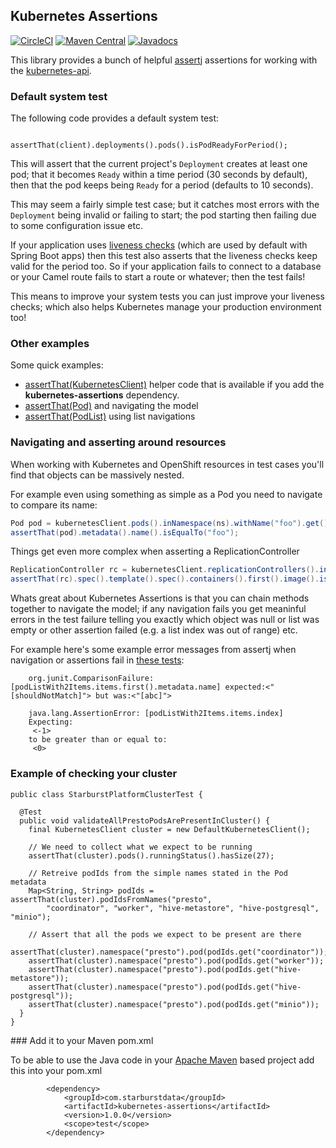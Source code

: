 ## Kubernetes Assertions

[![CircleCI](https://circleci.com/gh/fabric8io/kubernetes-assertions.svg?style=svg)](https://circleci.com/gh/fabric8io/kubernetes-assertions)
[![Maven Central](https://maven-badges.herokuapp.com/maven-central/io.fabric8/kubernetes-assertions/badge.svg?style=flat-square)](https://maven-badges.herokuapp.com/maven-central/io.fabric8/kubernetes-assertions/)
[![Javadocs](http://www.javadoc.io/badge/io.fabric8/kubernetes-assertions.svg?color=blue)](http://www.javadoc.io/doc/io.fabric8/kubernetes-assertions)

This library provides a bunch of helpful [assertj](http://joel-costigliola.github.io/assertj/) assertions for working with the [kubernetes-api](https://github.com/fabric8io/fabric8/tree/master/components/kubernetes-api).

### Default system test

The following code provides a default system test:

```
             assertThat(client).deployments().pods().isPodReadyForPeriod();
```

This will assert that the current project's `Deployment` creates at least one pod; that it becomes `Ready` within a time period (30 seconds by default), then that the pod keeps being `Ready` for a period (defaults to 10 seconds).

This may seem a fairly simple test case; but it catches most errors with the `Deployment` being invalid or failing to start; the pod starting then failing due to some configuration issue etc.

If your application uses [liveness checks](http://kubernetes.io/docs/user-guide/liveness/) (which are used by default with Spring Boot apps) then this test also asserts that the liveness checks keep valid for the period too. So if your application fails to connect to a database or your Camel route fails to start a route or whatever; then the test fails!

This means to improve your system tests you can just improve your liveness checks; which also helps Kubernetes manage your production environment too!

### Other examples

Some quick examples:

* [assertThat(KubernetesClient)](https://github.com/fabric8io/fabric8/blob/master/components/kubernetes-assertions/src/test/java/io/fabric8/kubernetes/assertions/Example.java#L38) helper code that is available if you add the **kubernetes-assertions** dependency.
* [assertThat(Pod)](https://github.com/fabric8io/fabric8/blob/master/components/kubernetes-assertions/src/test/java/io/fabric8/kubernetes/assertions/ExampleTest.java#L49-L50) and navigating the model
* [assertThat(PodList)](https://github.com/fabric8io/fabric8/blob/master/components/kubernetes-assertions/src/test/java/io/fabric8/kubernetes/assertions/ExampleTest.java#L96-L102) using list navigations

### Navigating and asserting around resources

When working with Kubernetes and OpenShift resources in test cases you'll find that objects can be massively nested.

For example even using something as simple as a Pod you need to navigate to compare its name:

```java
Pod pod = kubernetesClient.pods().inNamespace(ns).withName("foo").get();
assertThat(pod).metadata().name().isEqualTo("foo");
```

Things get even more complex when asserting a ReplicationController

```java
ReplicationController rc = kubernetesClient.replicationControllers().inNamespace(ns).withName("foo").get();
assertThat(rc).spec().template().spec().containers().first().image().isEqualTo("someDockerImageName");
```

Whats great about Kubernetes Assertions is that you can chain methods together to navigate the model; if any navigation fails you get meaninful errors in the test failure telling you exactly which object was null or list was empty or other assertion failed (e.g. a list index was out of range) etc.

For example here's some example error messages from assertj when navigation or assertions fail in [these tests](https://github.com/fabric8io/fabric8/blob/master/components/kubernetes-assertions/src/test/java/io/fabric8/kubernetes/assertions/ExampleTest.java#L111-L123):

```
    org.junit.ComparisonFailure: [podListWith2Items.items.first().metadata.name] expected:<"[shouldNotMatch]"> but was:<"[abc]">

    java.lang.AssertionError: [podListWith2Items.items.index]
    Expecting:
     <-1>
    to be greater than or equal to:
     <0>
```

### Example of checking your cluster

```
public class StarburstPlatformClusterTest {

  @Test
  public void validateAllPrestoPodsArePresentInCluster() {
    final KubernetesClient cluster = new DefaultKubernetesClient();

    // We need to collect what we expect to be running
    assertThat(cluster).pods().runningStatus().hasSize(27);

    // Retreive podIds from the simple names stated in the Pod metadata
    Map<String, String> podIds = assertThat(cluster).podIdsFromNames("presto",
        "coordinator", "worker", "hive-metastore", "hive-postgresql", "minio");

    // Assert that all the pods we expect to be present are there
    assertThat(cluster).namespace("presto").pod(podIds.get("coordinator"));
    assertThat(cluster).namespace("presto").pod(podIds.get("worker"));
    assertThat(cluster).namespace("presto").pod(podIds.get("hive-metastore"));
    assertThat(cluster).namespace("presto").pod(podIds.get("hive-postgresql"));
    assertThat(cluster).namespace("presto").pod(podIds.get("minio"));
  }
}
```

### Add it to your Maven pom.xml

To be able to use the Java code in your [Apache Maven](http://maven.apache.org/) based project add this into your pom.xml

            <dependency>
                <groupId>com.starburstdata</groupId>
                <artifactId>kubernetes-assertions</artifactId>
                <version>1.0.0</version>
                <scope>test</scope>
            </dependency>
